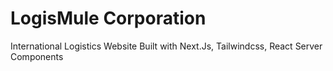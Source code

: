 # LogisMule Corporation

International Logistics Website
Built with Next.Js, Tailwindcss, React Server Components
